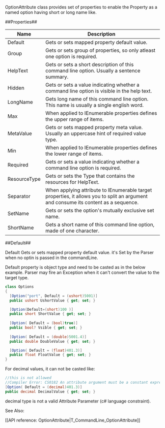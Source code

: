 OptionAttribute  class provides set of properties to enable the Property as a named option having short or long name like.

##Properties##

 
|	Name| 	Description|
|-------|---------------|
|Default |	Gets or sets mapped property default value. |
|Group |	Gets or sets group of  properties, so only atleast one option is required. |
|HelpText |	Gets or sets a short description of this command line option. Usually a sentence summary. |
|Hidden |	Gets or sets a value indicating whether a command line option is visible in the help text. |
| 	LongName |	Gets long name of this command line option. This name is usually a single english word.
| 	Max|	When applied to IEnumerable<T> properties defines the upper range of items. |
| 	MetaValue |	Gets or sets mapped property meta value. Usually an uppercase hint of required value type. |
| 	Min |	When applied to IEnumerable<T> properties defines the lower range of items. |
| 	Required |	Gets or sets a value indicating whether a command line option is required. 
| 	ResourceType |	Gets or sets the Type that contains the resources for HelpText. |
| 	Separator |	When applying attribute to IEnumerable<T> target properties, it allows you to split an argument and consume its content as a sequence.
| 	SetName |	Gets or sets the option's mutually exclusive set name.
| 	ShortName |	Gets a short name of this command line option, made of one character.

##Default##

Default Gets or sets mapped property default value. it's Set by the Parser when no optin is passed in the commandLine.

Default property is object type and need to be casted as in the below example.
Parser may fire an Exception when it can't convert the value to the target type.

```cs
class Options
{
  [Option("port", Default = (ushort)5001)]
  public ushort UshortValue { get; set; }

  [Option(Default=(short)100 )]
  public short ShortValue { get; set; }
	
  [Option( Default = (bool)true)]
  public bool? Vsible { get; set; }
	
  [Option( Default = (double)5001.4)]
  public double DoubleValue { get; set; }

  [Option( Default = (float)401.3)]
  public float FloatValue { get; set; }
}
```

For decimal values, it can not be casted like:
```cs
//this is not allowed
//Compiler Error: CS0182 An attribute argument must be a constant expression, typeof expression or array creation expression of an attribute parameter type	
[Option( Default = (decimal)401.3)]
public decimal DecimalValue { get; set; }
```

decimal type is not a valid Attribute Parameter (c# language constraint).



See Also:

[[API reference: OptionAttribute|T_CommandLine_OptionAttribute]]
